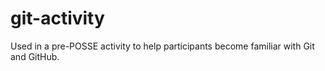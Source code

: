 git-activity
============

Used in a pre-POSSE activity to help participants become familiar with Git and GitHub.